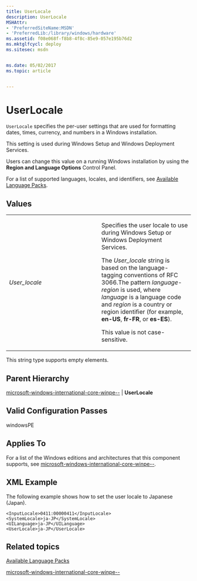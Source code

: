 ```yaml
---
title: UserLocale
description: UserLocale
MSHAttr:
- 'PreferredSiteName:MSDN'
- 'PreferredLib:/library/windows/hardware'
ms.assetid: f08e068f-f8b8-4f8c-85e9-057e195b76d2
ms.mktglfcycl: deploy
ms.sitesec: msdn


ms.date: 05/02/2017
ms.topic: article


---
```


# UserLocale


`UserLocale` specifies the per-user settings that are used for formatting dates, times, currency, and numbers in a Windows installation.

This setting is used during Windows Setup and Windows Deployment Services.

Users can change this value on a running Windows installation by using the **Region and Language Options** Control Panel.

For a list of supported languages, locales, and identifiers, see [Available Language Packs](http://go.microsoft.com/fwlink/p/?linkid=200318).

## Values


<table>
<colgroup>
<col width="50%" />
<col width="50%" />
</colgroup>
<tbody>
<tr class="odd">
<td><p><em>User_locale</em></p></td>
<td><p>Specifies the user locale to use during Windows Setup or Windows Deployment Services.</p>
<p>The <em>User_locale</em> string is based on the language-tagging conventions of RFC 3066.The pattern <em>language</em>-<em>region</em> is used, where <em>language</em> is a language code and <em>region</em> is a country or region identifier (for example, <strong>en-US</strong>, <strong>fr-FR</strong>, or <strong>es-ES</strong>).</p>
<p>This value is not case-sensitive.</p></td>
</tr>
</tbody>
</table>

 

This string type supports empty elements.

## Parent Hierarchy


[microsoft-windows-international-core-winpe--](microsoft-windows-international-core-winpe.md) | **UserLocale**

## Valid Configuration Passes


windowsPE

## Applies To


For a list of the Windows editions and architectures that this component supports, see [microsoft-windows-international-core-winpe--](microsoft-windows-international-core-winpe.md).

## XML Example


The following example shows how to set the user locale to Japanese (Japan).

```
<InputLocale>0411:00000411</InputLocale> 
<SystemLocale>ja-JP</SystemLocale> 
<UILanguage>ja-JP</UILanguage> 
<UserLocale>ja-JP</UserLocale>
```

## Related topics


[Available Language Packs](http://go.microsoft.com/fwlink/p/?linkid=200318)

[microsoft-windows-international-core-winpe--](microsoft-windows-international-core-winpe.md)

 

 







